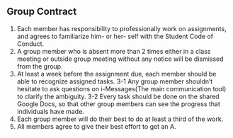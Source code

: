 ## Group Contract


1.	Each member has responsibility to professionally work on assignments, and agrees to familiarize him- or her- self with the Student Code of Conduct.
2.	A group member who is absent more than 2 times either in a class meeting or outside group meeting without any notice will be dismissed from the group.
3.	At least a week before the assignment due, each member should be able to recognize assigned tasks. 
3-1 Any group member shouldn’t hesitate to ask questions on i-Messages(The main communication tool) to clarify the ambiguity. 
3-2 Every task should be done on the shared Google Docs, so that other group members can see the progress that individuals have made. 
4.	Each group member will do their best to do at least a third of the work. 
5.	All members agree to give their best effort to get an A. 


